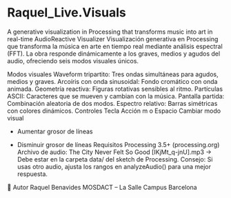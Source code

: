 # Raquel_Live.Visuals
A generative visualization in Processing that transforms music into art in real-time
AudioReactive Visualizer
Visualización generativa en Processing que transforma la música en arte en tiempo real mediante análisis espectral (FFT). La obra responde dinámicamente a los graves, medios y agudos del audio, ofreciendo seis modos visuales únicos.

Modos visuales
Waveform tripartito: Tres ondas simultáneas para agudos, medios y graves.
Arcoíris con onda sinusoidal: Fondo cromático con onda animada.
Geometría reactiva: Figuras rotativas sensibles al ritmo.
Partículas ASCII: Caracteres que se mueven y cambian con la música.
Pantalla partida: Combinación aleatoria de dos modos.
Espectro relativo: Barras simétricas con colores dinámicos.
Controles
Tecla	Acción
m o Espacio	Cambiar modo visual
+	Aumentar grosor de líneas
-	Disminuir grosor de líneas
Requisitos
Processing 3.5+ (processing.org)
Archivo de audio:
The City Never Felt So Good [IKjMt_q-jnU].mp3
→ Debe estar en la carpeta data/ del sketch de Processing.
Consejo: Si usas otro audio, ajusta los rangos en analyzeAudio() para una mejor respuesta.

👤 Autor
Raquel Benavides
MOSDACT – La Salle Campus Barcelona
